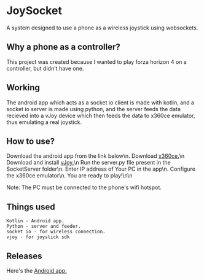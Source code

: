 # JoySocket

A system designed to use a phone as a wireless joystick using websockets.


## Why a phone as a controller?

This project was created because I wanted to play forza horizon 4 on a controller, but didn't have one.

## Working

The android app which acts as a socket io client is made with kotlin, and a socket io server is made using python, and the server feeds the data recieved into a vJoy device which then feeds the data to x360ce emulator, thus emulating a real joystick.

## How to use?

Download the android app from the link below\n.
Download [x360ce.](https://www.x360ce.com/)\n
Download and install [vJoy.](http://vjoystick.sourceforge.net/site/index.php/download-a-install/download)\n
Run the server.py file present in the SocketServer folder\n.
Enter IP address of Your PC in the app\n.
Configure the x360ce emulator\n.
You are ready to play!\n\n

Note: The PC must be connected to the phone's wifi hotspot.

## Things used

	Kotlin - Android app.
	Python - server and feeder.
	socket io - for wireless connection.
	vjoy - for joystick sdk
  
## Releases

Here's the [Android app.](https://github.com/Karthikb777/JoySocket/releases/tag/v1.0)

